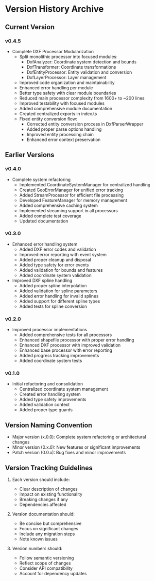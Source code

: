 # Version History Archive

## Current Version

### v0.4.5
- Complete DXF Processor Modularization
  - Split monolithic processor into focused modules:
    - DxfAnalyzer: Coordinate system detection and bounds
    - DxfTransformer: Coordinate transformations
    - DxfEntityProcessor: Entity validation and conversion
    - DxfLayerProcessor: Layer management
  - Improved code organization and maintainability
  - Enhanced error handling per module
  - Better type safety with clear module boundaries
  - Reduced main processor complexity from 1600+ to ~200 lines
  - Improved testability with focused modules
  - Added comprehensive module documentation
  - Created centralized exports in index.ts
  - Fixed entity conversion flow:
    - Corrected entity conversion process in DxfParserWrapper
    - Added proper parse options handling
    - Improved entity processing chain
    - Enhanced error context preservation

## Earlier Versions

### v0.4.0
- Complete system refactoring
  - Implemented CoordinateSystemManager for centralized handling
  - Created GeoErrorManager for unified error tracking
  - Added StreamProcessor for efficient file processing
  - Developed FeatureManager for memory management
  - Added comprehensive caching system
  - Implemented streaming support in all processors
  - Added complete test coverage
  - Updated documentation

### v0.3.0
- Enhanced error handling system
  - Added DXF error codes and validation
  - Improved error reporting with event system
  - Added proper cleanup and disposal
  - Added type safety for error events
  - Added validation for bounds and features
  - Added coordinate system validation
- Improved DXF spline handling
  - Added proper spline interpolation
  - Added validation for spline parameters
  - Added error handling for invalid splines
  - Added support for different spline types
  - Added tests for spline conversion

### v0.2.0
- Improved processor implementations
  - Added comprehensive tests for all processors
  - Enhanced shapefile processor with proper error handling
  - Enhanced DXF processor with improved validation
  - Enhanced base processor with error reporting
  - Added progress tracking improvements
  - Added coordinate system tests

### v0.1.0
- Initial refactoring and consolidation
  - Centralized coordinate system management
  - Created error handling system
  - Added type safety improvements
  - Added validation context
  - Added proper type guards

## Version Naming Convention
- Major version (x.0.0): Complete system refactoring or architectural changes
- Minor version (0.x.0): New features or significant improvements
- Patch version (0.0.x): Bug fixes and minor improvements

## Version Tracking Guidelines
1. Each version should include:
   - Clear description of changes
   - Impact on existing functionality
   - Breaking changes if any
   - Dependencies affected

2. Version documentation should:
   - Be concise but comprehensive
   - Focus on significant changes
   - Include any migration steps
   - Note known issues

3. Version numbers should:
   - Follow semantic versioning
   - Reflect scope of changes
   - Consider API compatibility
   - Account for dependency updates
